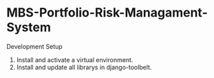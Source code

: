# MBS-Portfolio-Risk-Managament-System

Development Setup
1. Install and activate a virtual environment.
2. Install and update all librarys in django-toolbelt.